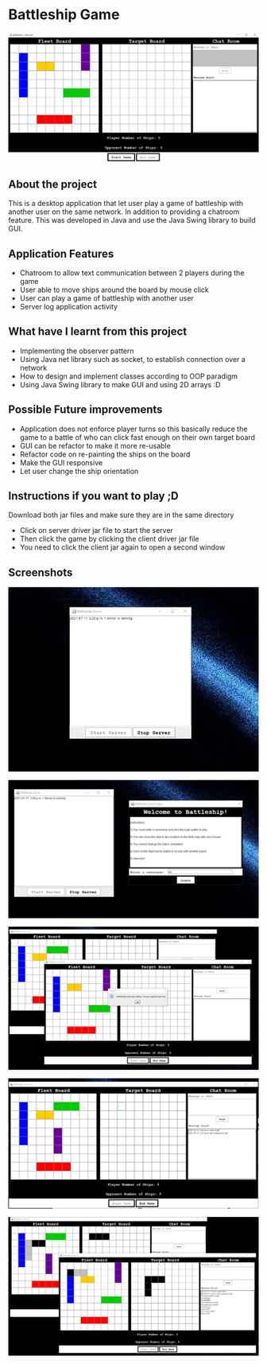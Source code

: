 # Battleship Game
<p align="center">
<img src="./BattleshipScreen.jpg">
</p>

## About the project
This is a desktop application that let user play a game of battleship with another user on the same network.  In addition to providing a chatroom feature.
This was developed in Java and use the Java Swing library to build GUI.

## Application Features
- Chatroom to allow text communication between 2 players during the game
- User able to move ships around the board by mouse click
- User can play a game of battleship with another user
- Server log application activity

## What have I learnt from this project
- Implementing the observer pattern
- Using Java net library such as socket, to establish connection over a network
- How to design and implement classes according to OOP paradigm
- Using Java Swing library to make GUI and using 2D arrays :D

## Possible Future improvements
- Application does not enforce player turns so this basically reduce the game to a battle of who can click fast enough on their own target board
- GUI can be refactor to make it more re-usable
- Refactor code on re-painting the ships on the board
- Make the GUI responsive
- Let user change the ship orientation

## Instructions if you want to play ;D
Download both jar files and make sure they are in the same directory
- Click on server driver jar file to start the server
- Then click the game by clicking the client driver jar file
- You need to click the client jar again to open a second window

## Screenshots
<p align="center">
<img src="./BattleshipScreen1.jpg">
</p>
<p align="center">
<img src="./BattleshipScreen2.jpg">
</p>
<p align="center">
<img src="./BattleshipScreen3.jpg">
</p>
<p align="center">
<img src="./BattleshipScreen4.jpg">
</p>
<p align="center">
<img src="./BattleshipScreen5.jpg">
</p>
